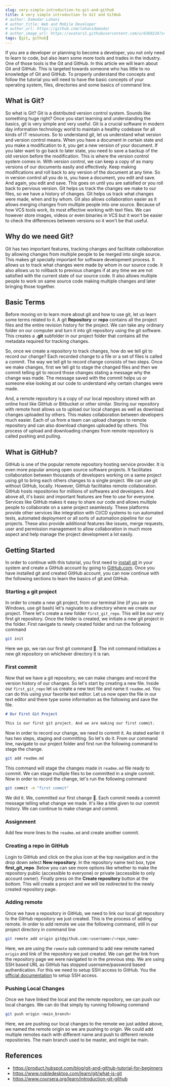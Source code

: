```yaml
---
slug: very-simple-introduction-to-git-and-github
title: A very simple introduction to Git and GitHub
# author: Damodar Lohani
# author_title: Web and Mobile Developer
# author_url: https://github.com/lohanidamodar
# author_image_url: https://avatars1.githubusercontent.com/u/6360216?s=460&u=ccf757cc3aece5b674460c4909b4a77e1d5b6a19&v=4
tags: [git, github]
---
```


If you are a developer or planning to become a developer, you not only need to learn to code, but also learn some more tools and trades in the industry. One of those tools is the Git and GitHub. In this article we will learn about Git and GitHub. This is targeted towards someone who has little to no knowledge of Git and GitHub. To properly understand the concepts and follow the tutorial you will need to have the basic concepts of your operating system, files, directories and some basics of command line.

<!-- truncate -->

## What is Git?

So what is Git? Git is a distributed version control system. Sounds like something huge right? Once you start learning and understanding the basics, git is very simple and very useful. Git is a crucial software in modern day information technology world to maintain a healthy codebase for all kinds of IT resources. So to understand git, let us understand what version and version control means. When you have a document in certain state and you make a modification to it, you get a new version of your document. If you later want to go back to later state, you need to save a backup of the old version before the modification. This is where the version control system comes in. With version control, we can keep a copy of as many versions of our documents easily and effectively. Keep making modifications and roll back to any version of the document at any time. So in version control all you do is, you have a document, you edit and save. And again, you edit and save. This goes on until you are satisfied or you roll back to pervious version. Git helps us track the changes we make to our files, so we have a history of changes. Git helps us track what changes were made, when and by whom. Git also allows collaboration easier as it allows merging changes from multiple people into one source. Because of how VCS tools work, its most effective working with text files. We can however store images, videos or even binaries in VCS but it won't be easier to check the differences between versions so it won't be that useful.

## Why do we need Git?

Git has two important features, tracking changes and facilitate collaboration by allowing changes from multiple people to be merged into single source. This makes git specially important for software development process. It allows us to track what changes were made by whom in our source code. It also allows us to rollback to previous changes if at any time we are not satisfied with the current state of our source code. It also allows multiple people to work on same source code making multiple changes and later bringing those together.

## Basic Terms

Before moving on to learn more about git and how to use git, let us learn some terms related to it. A git **Repository** or **repo** contains all the project files and the entire revision history for the project. We can take any ordinary folder on our computer and turn it into git repository using the git software. This creates a **.git** subfolder in our project folder that contains all the metadata required for tracking changes.

So, once we create a repository to track changes, how do we tell git to record our change? Each recorded change to a file or a set of files is called a commit. The way we tell git to record change consists of two steps. Once we make changes, first we tell git to stage the changed files and then we commit telling git to record those changes stating a message why the change was made. The message saved with the commit helps us or someone else looking at our code to understand why certain changes were made.

And, a remote repository is a copy of our local repository stored with an online host like GitHub or Bitbucket or other similar. Storing our repository with remote host allows us to upload our local changes as well as download changes uploaded by others. This makes collaboration between developers much easier. Each of us from a team can upload changes to remote repository and can also download changes uploaded by others. This process of upload and downloading changes from remote repository is called pushing and pulling.

## What is GitHub?

GitHub is one of the popular remote repository hosting service provider. It is even more popular among open source software projects. It facilitates collaboration between thousands of developers working on a same project using git to bring each others changes to a single project. We can use git without GitHub, locally. However, GitHub facilitates remote collaboration. GitHub hosts repositories for millions of softwares and developers. And above all, it's basic and important features are free to use for everyone. Services like GitHub makes it easy to share our code and allows multiple people to collaborate on a same project seamlessly. These platforms provide other services like integration with CI/CD systems to run automated tests, automated deployment or all sorts of automation pipeline for our projects. These also provide additional features like issues, merge requests, user and permission management to allow collaboration in much more aspect and help manage the project development a lot easily.

## Getting Started

In order to continue with this tutorial, you first need to [install git](https://git-scm.com/downloads) in your system and create a GitHub account by going to [GitHub.com](https://github.com). Once you have installed git and created GitHub account, you can now continue with the following sections to learn the basics of git and GitHub.

### Starting a git project

In order to create a new git project, from our terminal line (if you are on Windows, use git bash) let's nagivate to a directory where we create our project. There let's create a new folder `first_git_repo`. This will be our very first git repository. Once the folder is created, we initiate  a new git project in the folder. First navigate to newly created folder and run the following command

```bash
git init
```

Here we go, we ran our first git command 👏. The init command initializes a new git repository on whichever directory it is ran.

### First commit

Now that we have a git repository, we can make changes and record the version history of our changes. So let's start by creating a new file. Inside our `first_git_repo` let us create a new text file and name it `readme.md`. You can do this using your favorite text editor. Let us now open the file in our text editor and there type some information as the following and save the file.

```md
# Our First Git Project

This is our first git project. And we are making our first commit.
```

Now in order to record our change, we need to commit it. As stated earlier it has two steps, staging and committing. So let's do it. From our command line, navigate to our project folder and first run the following command to stage the change.

```bash
git add readme.md
```

This command will stage the changes made in `readme.md` file ready to commit. We can stage multiple files to be committed in a single commit. Now in order to record the change, let's run the following command

```bash
git commit -m "first commit"
```

We did it. We, committed our first change 👏. Each commit needs a commit message telling what change we made. It's like a title given to our commit history. We can continue to make change and commit.

### Assignment

Add few more lines to the `readme.md` and create another commit.

### Creating a repo in GitHub

Login to GitHub and click on the plus icon at the top navigation and in the drop down select **New repository**. In the repository name text box, type **first_git_repo**. Below you can see more options like whether to make the repository public (accessible to everyone) or private (accessible to only account owner). Finally press on the **Create repository** button at the bottom. This will create a project and we will be redirected to the newly created repository page.

### Adding remote

Once we have a repository in GitHub, we need to link our local git repository to the GitHub repository we just created. This is the process of adding remote. In order to add remote we use the following command, still in our project directory in command line

```bash
git remote add origin git@github.com:<username>/<repo_name>
```

Here, we are using the `remote` sub command to add new remote named `origin` and link of the repository we just created. We can get the link from the repository page we were navigated to in the previous step. We are using SSH based URL as GitHub has stopped username/password based authentication. For this we need to setup SSH access to GitHub. You the [official documentation](https://docs.github.com/en/authentication/connecting-to-github-with-ssh/about-ssh) to setup SSH access.

### Pushing Local Changes

Once we have linked the local and the remote repository, we can push our local changes. We can do that simply by running following command

```bash
git push origin <main_branch>
```

Here, we are pushing our local changes to the remote we just added above, we named the remote origin so we are pushing to origin. We could add multiple remotes each with different name and push to different remote repositories. The main branch used to be master, and might be main.

## References

- <https://product.hubspot.com/blog/git-and-github-tutorial-for-beginners>
- <https://www.nobledesktop.com/learn/git/what-is-git>
- <https://www.coursera.org/learn/introduction-git-github>